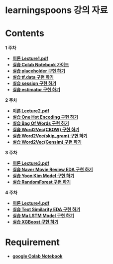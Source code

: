 # learningspoons 강의 자료  


# Contents  
<b> 1 주차  
* [이론 Lecture1.pdf](https://github.com/changwookjun/learningspoons/blob/master/Slide/Lecture1.pdf)   
* [실습 Colab Notebook 가이드](https://github.com/changwookjun/learningspoons/blob/master/Day1_1_Colab_Notebook_Setting.ipynb)   
* [실습 placeholder 구현 하기](https://github.com/changwookjun/learningspoons/blob/master/Day1_2_placeholder.ipynb)    
* [실습 tf.data 구현 하기](https://github.com/changwookjun/learningspoons/blob/master/Day1_3_tf_data.ipynb)     
* [실습 session 구현 하기](https://github.com/changwookjun/learningspoons/blob/master/Day1_4_Session.ipynb)    
* [실습 estimator 구현 하기](https://github.com/changwookjun/learningspoons/blob/master/Day1_5_Estimator.ipynb)     

<b> 2 주차  
* [이론 Lecture2.pdf](https://github.com/changwookjun/learningspoons/blob/master/Slide/Lecture2.pdf)   
* [실습 One Hot Encoding 구현 하기](https://github.com/changwookjun/learningspoons/blob/master/Day2_1_One_Hot_Encoding.ipynb)   
* [실습 Bag Of Words 구현 하기](https://github.com/changwookjun/learningspoons/blob/master/Day2_2_Bag_Of_Words.ipynb)   
* [실습 Word2Vec(CBOW) 구현 하기](https://github.com/changwookjun/learningspoons/blob/master/Day2_3_Word2Vec(CBOW).ipynb)   
* [실습 Word2Vec(skip_gram) 구현 하기](https://github.com/changwookjun/learningspoons/blob/master/Day2_4_Word2Vec(skip_gram).ipynb)   
* [실습 Word2Vec(Gensim) 구현 하기](https://github.com/changwookjun/learningspoons/blob/master/Day2_5_gensim_word2vec.ipynb)   

<b> 3 주차  
* [이론 Lecture3.pdf](https://github.com/changwookjun/learningspoons/blob/master/Slide/Lecture3.pdf)   
* [실습 Naver Movie Review EDA 구현 하기](https://github.com/changwookjun/learningspoons/blob/master/Day3_1_Naver_Movie_Review_EDA_Preprocessing.ipynb)   
* [실습 Yoon Kim Model 구현 하기](https://github.com/changwookjun/learningspoons/blob/master/Day3_2_Yoon_Kim_Model.ipynb)    
* [실습 RandomForest 구현 하기](https://github.com/changwookjun/learningspoons/blob/master/Day3_3_RandomForest.ipynb)  
  
<b> 4 주차  
* [이론 Lecture4.pdf](https://github.com/changwookjun/learningspoons/blob/master/Slide/Lecture4.pdf)   
* [실습 Text Similarity EDA 구현 하기](https://github.com/changwookjun/learningspoons/blob/master/Day4_1_Text_Similarity_EDA_Preprocessing_.ipynb)   
* [실습 Ma LSTM Model 구현 하기](https://github.com/changwookjun/learningspoons/blob/master/Day4_2_Ma_LSTM.ipynb)    
* [실습 XGBoost 구현 하기](https://github.com/changwookjun/learningspoons/blob/master/Day4_3_XGBoost.ipynb)    

# Requirement  
* [google Colab Notebook](https://colab.research.google.com/notebooks/welcome.ipynb#recent=true)  

